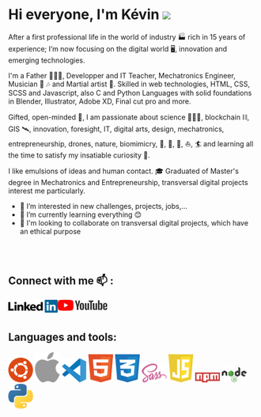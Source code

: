 # Hi everyone, I'm Kévin <img src="https://media.giphy.com/media/hvRJCLFzcasrR4ia7z/giphy.gif" width="50px">
After a first professional life in the world of industry 🏭 rich in 15 years of experience; I’m now focusing on the digital world 🖥️, innovation and emerging technologies. 

I'm a Father 👨‍👧‍👦, Developper and IT Teacher, Mechatronics Engineer, Musician 🥁 🎶  and Martial artist 🥋. Skilled in web technologies, HTML, CSS, SCSS and Javascript, also C and Python Languages with solid foundations in Blender, Illustrator, Adobe XD, Final cut pro and more. 

Gifted, open-minded 🧠, I am passionate about science 👨🏻‍🔬, blockchain ⛓️, GIS 🛰️, innovation, foresight, IT, digital arts, design, mechatronics, entrepreneurship, drones, nature, biomimicry, 🐶, 🌊, 🎣, ⛵, 🏄‍ and learning all the time to satisfy my insatiable curiosity 📖. 

I like emulsions of ideas and human contact.
🎓 Graduated of Master's degree in Mechatronics and Entrepreneurship, transversal digital projects interest me particularly.

- 👀 I’m interested in new challenges, projects, jobs,...
- 🌱 I’m currently learning everything 😊
- 💞️ I'm looking to collaborate on transversal digital projects, which have an ethical purpose

<br>
<br>

## Connect with me 📫 :
[<img align="left" alt="Kevin | Linkedin" width="100" src="https://github.com/kevinbdx35/Logos/blob/main/svg/linkedin.svg" />][linkedin]
[<img align="left" alt="Kevin | Youtube" width="100" src="https://github.com/kevinbdx35/Logos/blob/main/svg/youtube-6.svg" />][youtube]

<br>
<br>

## Languages and tools:
<p float="left">
  <img alt="Ubuntu"  width="50" src="https://github.com/kevinbdx35/Logos/blob/main/svg/ubuntu-4.svg" />
  <img alt="Appel"  width="50" src="https://github.com/kevinbdx35/Logos/blob/main/svg/apple.svg" />
  <img alt="Visual Studio Code"  width="50" src="https://github.com/kevinbdx35/Logos/blob/main/svg/visual-studio-code-1.svg" />
  <img alt="HTML 5"  width="50" src="https://github.com/kevinbdx35/Logos/blob/main/svg/html-1.svg" />
  <img alt="CSS 3"  width="50" src="https://github.com/kevinbdx35/Logos/blob/main/svg/css-3.svg" />
  <img alt="SASS"  width="50" src="https://github.com/kevinbdx35/Logos/blob/main/svg/sass-1.svg" />
  <img alt="Javascript Vanilla"  width="50" src="https://github.com/kevinbdx35/Logos/blob/main/svg/javascript-1.svg" />
  <img alt="NPM"  width="50" src="https://github.com/kevinbdx35/Logos/blob/main/svg/npm.svg" />
  <img alt="NodeJS"  width="50" src="https://github.com/kevinbdx35/Logos/blob/main/svg/nodejs-1.svg" />
  <img alt="Python"  width="50" src="https://github.com/kevinbdx35/Logos/blob/main/svg/python-5.svg" />
</p>  

<br>
<br>

[website]:#
[youtube]: https://youtube.com
[linkedin]: https://www.linkedin.com/in/kbdx35/
